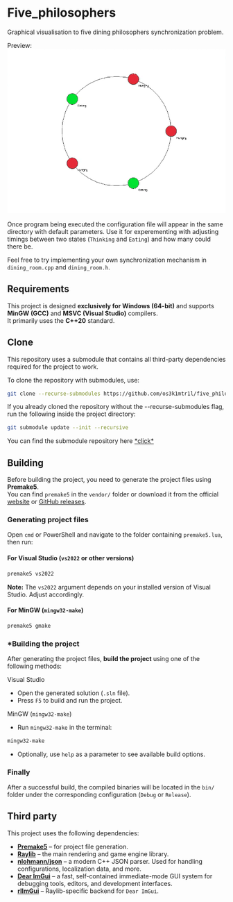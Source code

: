 # Five_philosophers

Graphical visualisation to five dining philosophers synchronization problem.

Preview:
![preview](/github/preview.gif)

Once program being executed the configuration file will appear in the same directory with default parameters. Use it for experementing with adjusting timings between two states (`Thinking` and `Eating`) and how many could there be.

Feel free to try implementing your own synchronization mechanism in `dining_room.cpp` and `dining_room.h`.

## Requirements

This project is designed **exclusively for Windows (64-bit)** and supports **MinGW (GCC)** and **MSVC (Visual Studio)** compilers.  
It primarily uses the **C++20** standard.

## Clone

This repository uses a submodule that contains all third-party dependencies required for the project to work.

To clone the repository with submodules, use:
```bash
git clone --recurse-submodules https://github.com/os3k1mtr1l/five_philosophers
```

If you already cloned the repository without the --recurse-submodules flag, run the following inside the project directory:
```bash
git submodule update --init --recursive
```

You can find the submodule repository here [\*click\*](https://github.com/os3k1mtr1l/game_third_party_module)

## Building

Before building the project, you need to generate the project files using **Premake5**.  
You can find `premake5` in the `vendor/` folder or download it from the official [website](https://premake.github.io/) or [GitHub releases](https://github.com/premake/premake-core).  

### Generating project files
Open `cmd` or PowerShell and navigate to the folder containing `premake5.lua`, then run:

#### For Visual Studio (`vs2022` or other versions)
```bash
premake5 vs2022
```
**Note:** The `vs2022` argument depends on your installed version of Visual Studio. Adjust accordingly.  

#### For MinGW (`mingw32-make`)
```bash
premake5 gmake
```

### *Building the project
After generating the project files, **build the project** using one of the following methods:

Visual Studio 
- Open the generated solution (`.sln` file).  
- Press `F5` to build and run the project.  

MinGW (`mingw32-make`)
- Run `mingw32-make` in the terminal:
```bash
mingw32-make
```
- Optionally, use `help` as a parameter to see available build options.

### Finally
After a successful build, the compiled binaries will be located in the `bin/` folder under the corresponding configuration (`Debug` or `Release`).

## Third party
This project uses the following dependencies:

- [**Premake5**](https://github.com/premake/premake-core) – for project file generation.  
- [**Raylib**](https://github.com/raysan5/raylib) – the main rendering and game engine library.
- [**nlohmann/json**](https://github.com/nlohmann/json) – a modern C++ JSON parser. Used for handling configurations, localization data, and more.
- [**Dear ImGui**](https://github.com/ocornut/imgui) – a fast, self-contained immediate-mode GUI system for debugging tools, editors, and development interfaces.
- [**rlImGui**](https://github.com/raylib-extras/rlImGui) – Raylib-specific backend for `Dear ImGui`.